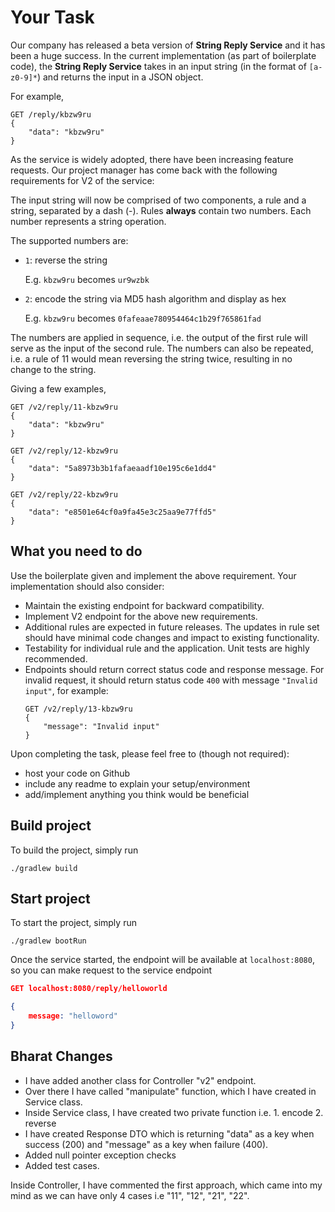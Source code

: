 # Your Task
Our company has released a beta version of **String Reply Service** and it has been a huge success.
In the current implementation (as part of boilerplate code), the **String Reply Service** takes in an input string (in the format of `[a-z0-9]*`)
and returns the input in a JSON object.

For example,

```
GET /reply/kbzw9ru
{
    "data": "kbzw9ru"
}
```

As the service is widely adopted, there have been increasing feature requests.
Our project manager has come back with the following requirements for V2 of the service:

The input string will now be comprised of two components, a rule and a string, separated by a dash (-).
Rules **always** contain two numbers. Each number represents a string operation.

The supported numbers are:

- `1`: reverse the string

   E.g. `kbzw9ru` becomes `ur9wzbk`

- `2`: encode the string via MD5 hash algorithm and display as hex

   E.g. `kbzw9ru` becomes `0fafeaae780954464c1b29f765861fad`

The numbers are applied in sequence, i.e. the output of the first rule will
serve as the input of the second rule. The numbers can also be repeated,
i.e. a rule of 11 would mean reversing the string twice, resulting in no change to the string.

Giving a few examples,

```
GET /v2/reply/11-kbzw9ru
{
    "data": "kbzw9ru"
}
```
```
GET /v2/reply/12-kbzw9ru
{
    "data": "5a8973b3b1fafaeaadf10e195c6e1dd4"
}
```
```
GET /v2/reply/22-kbzw9ru
{
    "data": "e8501e64cf0a9fa45e3c25aa9e77ffd5"
}
```

## What you need to do
Use the boilerplate given and implement the above requirement.
Your implementation should also consider:

- Maintain the existing endpoint for backward compatibility.
- Implement V2 endpoint for the above new requirements.
- Additional rules are expected in future releases. The updates in rule set
should have minimal code changes and impact to existing functionality.
- Testability for individual rule and the application.
Unit tests are highly recommended.
- Endpoints should return correct status code and response message.
For invalid request, it should return status code `400`
with message `"Invalid input"`, for example:
   ```
   GET /v2/reply/13-kbzw9ru
   {
       "message": "Invalid input"
   }
   ```

Upon completing the task, please feel free to (though not required):

- host your code on Github
- include any readme to explain your setup/environment
- add/implement anything you think would be beneficial

## Build project

To build the project, simply run
```
./gradlew build
```

## Start project

To start the project, simply run
```
./gradlew bootRun
```

Once the service started, the endpoint will be available at `localhost:8080`, so you can make request to the service endpoint

```json
GET localhost:8080/reply/helloworld

{
    message: "helloword"
}
```


## Bharat Changes

- I have added another class for Controller "v2" endpoint.
- Over there I have called "manipulate" function, which I have created in Service class.
- Inside Service class, I have created two private function i.e. 1. encode   2. reverse
- I have created Response DTO which is returning "data" as a key when success (200) and "message" as a key when failure (400).
- Added null pointer exception checks
- Added test cases.

Inside Controller, I have commented the first approach, which came into my mind as we can have only 4 cases i.e "11", "12", "21", "22".
